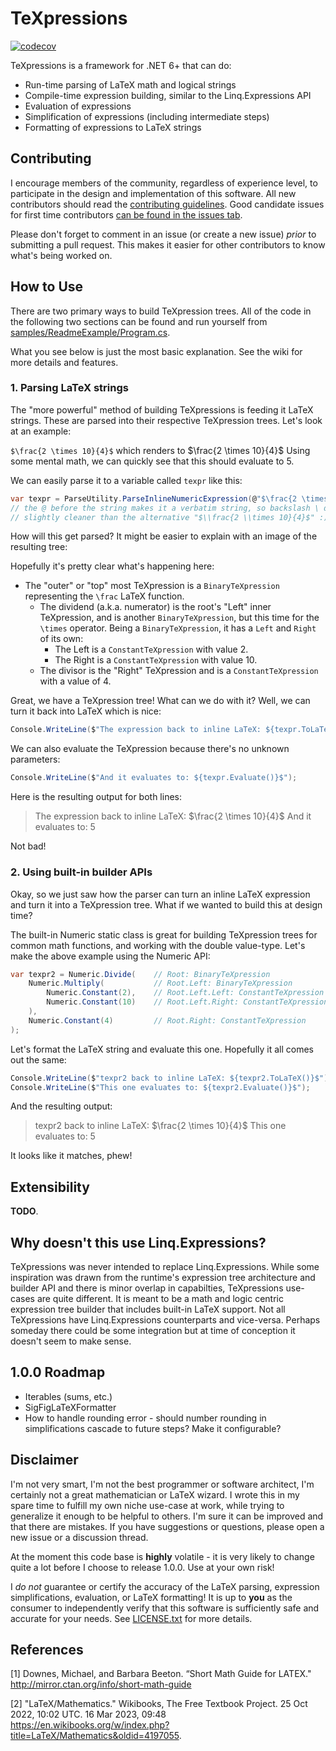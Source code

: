 # TeXpressions

[![codecov](https://codecov.io/gh/lwestfall/TeXpressions/branch/main/graph/badge.svg?token=UDHTYTL99C)](https://codecov.io/gh/lwestfall/TeXpressions)

TeXpressions is a framework for .NET 6+ that can do:

- Run-time parsing of LaTeX math and logical strings
- Compile-time expression building, similar to the Linq.Expressions API
- Evaluation of expressions
- Simplification of expressions (including intermediate steps)
- Formatting of expressions to LaTeX strings

## Contributing

I encourage members of the community, regardless of experience level, to participate in the design and implementation of this software. All new contributors should read the [contributing guidelines](CONTRIBUTING.md). Good candidate issues for first time contributors [can be found in the issues tab](https://github.com/lwestfall/TeXpressions/issues?q=is%3Aissue+is%3Aopen+label%3A%22good+first+issue%22).

Please don't forget to comment in an issue (or create a new issue) *prior* to submitting a pull request. This makes it easier for other contributors to know what's being worked on.

## How to Use

There are two primary ways to build TeXpression trees. All of the code in the following two sections can be found and run yourself from [samples/ReadmeExample/Program.cs](samples/ReadmeExample/Program.cs).

What you see below is just the most basic explanation. See the wiki for more details and features.

### 1. Parsing LaTeX strings

The "more powerful" method of building TeXpressions is feeding it LaTeX strings. These are parsed into their respective TeXpression trees. Let's look at an example:

`$\frac{2 \times 10}{4}$` which renders to $\frac{2 \times 10}{4}$ Using some mental math, we can quickly see that this should evaluate to 5.

We can easily parse it to a variable called `texpr` like this:

```cs
var texpr = ParseUtility.ParseInlineNumericExpression(@"$\frac{2 \times 10}{4}$");
// the @ before the string makes it a verbatim string, so backslash \ doesn't get escaped
// slightly cleaner than the alternative "$\\frac{2 \\times 10}{4}$" :)
```

How will this get parsed? It might be easier to explain with an image of the resulting tree:

Hopefully it's pretty clear what's happening here:

- The "outer" or "top" most TeXpression is a `BinaryTeXpression` representing the `\frac` LaTeX function.
  - The dividend (a.k.a. numerator) is the root's "Left" inner TeXpression, and is another `BinaryTeXpression`, but this time for the `\times` operator. Being a `BinaryTeXpression`, it has a `Left` and `Right` of its own:
    - The Left is a `ConstantTeXpression` with value 2.
    - The Right is a `ConstantTeXpression` with value 10.
  - The divisor is the "Right" TeXpression and is a `ConstantTeXpression` with a value of 4.

Great, we have a TeXpression tree! What can we do with it? Well, we can turn it back into LaTeX which is nice:

```cs
Console.WriteLine($"The expression back to inline LaTeX: ${texpr.ToLaTeX()}$");
```

We can also evaluate the TeXpression because there's no unknown parameters:

```cs
Console.WriteLine($"And it evaluates to: ${texpr.Evaluate()}$");
```

Here is the resulting output for both lines:

> The expression back to inline LaTeX: $\frac{2 \times 10}{4}$
> And it evaluates to: 5

Not bad!

### 2. Using built-in builder APIs

Okay, so we just saw how the parser can turn an inline LaTeX expression and turn it into a TeXpression tree. What if we wanted to build this at design time?

The built-in Numeric static class is great for building TeXpression trees for common math functions, and working with the double value-type. Let's make the above example using the Numeric API:

```cs
var texpr2 = Numeric.Divide(    // Root: BinaryTeXpression
    Numeric.Multiply(           // Root.Left: BinaryTeXpression
        Numeric.Constant(2),    // Root.Left.Left: ConstantTeXpression
        Numeric.Constant(10)    // Root.Left.Right: ConstantTeXpression
    ),
    Numeric.Constant(4)         // Root.Right: ConstantTeXpression
);
```

Let's format the LaTeX string and evaluate this one. Hopefully it all comes out the same:

```cs
Console.WriteLine($"texpr2 back to inline LaTeX: ${texpr2.ToLaTeX()}$");
Console.WriteLine($"This one evaluates to: ${texpr2.Evaluate()}$");
```

And the resulting output:

> texpr2 back to inline LaTeX: $\frac{2 \times 10}{4}$
> This one evaluates to: 5

It looks like it matches, phew!

## Extensibility

**TODO**.

## Why doesn't this use Linq.Expressions?

TeXpressions was never intended to replace Linq.Expressions. While some inspiration was drawn from the runtime's expression tree architecture and builder API and there is minor overlap in capabilties, TeXpressions use-cases are quite different. It is meant to be a math and logic centric expression tree builder that includes built-in LaTeX support. Not all TeXpressions have Linq.Expressions counterparts and vice-versa. Perhaps someday there could be some integration but at time of conception it doesn't seem to make sense.

## 1.0.0 Roadmap

- Iterables (sums, etc.)
- SigFigLaTeXFormatter
- How to handle rounding error - should number rounding in simplifications cascade to future steps? Make it configurable?

## Disclaimer

I'm not very smart, I'm not the best programmer or software architect, I'm certainly not a great mathematician or LaTeX wizard. I wrote this in my spare time to fulfill my own niche use-case at work, while trying to generalize it enough to be helpful to others. I'm sure it can be improved and that there are mistakes. If you have suggestions or questions, please open a new issue or a discussion thread.

At the moment this code base is **highly** volatile - it is very likely to change quite a lot before I choose to release 1.0.0. Use at your own risk!

I *do not* guarantee or certify the accuracy of the LaTeX parsing, expression simplifications, evaluation, or LaTeX formatting! It is up to **you** as the consumer to independently verify that this software is sufficiently safe and accurate for your needs. See [LICENSE.txt](LICENSE.txt) for more details.

## References

<a id="1">[1]</a>
Downes, Michael, and Barbara Beeton.
“Short Math Guide for LATEX."
<http://mirror.ctan.org/info/short-math-guide>

<a id="2">[2]</a>
"LaTeX/Mathematics."
Wikibooks, The Free Textbook Project.
25 Oct 2022, 10:02 UTC. 16 Mar 2023, 09:48
<https://en.wikibooks.org/w/index.php?title=LaTeX/Mathematics&oldid=4197055>.
